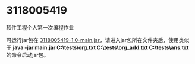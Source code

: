 # 3118005419

软件工程个人第一次编程作业

可运行jar包在
[3118005419-1.0-main.jar](https://github.com/theBookofRabbit/3118005419/blob/master/target/main.jar)，请进入jar包所在文件夹后，使用类似于
**java -jar main.jar C:\tests\org.txt C:\tests\org_add.txt C:\tests\ans.txt**
的命令启动jar包。

